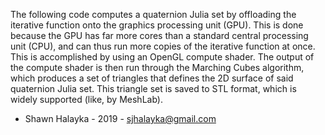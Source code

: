The following code computes a quaternion Julia set by offloading the iterative function onto the graphics processing unit (GPU). This is done because the GPU has far more cores than a standard central processing unit (CPU), and can thus run more copies of the iterative function at once. This is accomplished by using an OpenGL compute shader. The output of the compute shader is then run through the Marching Cubes algorithm, which produces a set of triangles that defines the 2D surface of said quaternion Julia set. This triangle set is saved to STL format, which is widely supported (like, by MeshLab).

- Shawn Halayka - 2019 - sjhalayka@gmail.com
